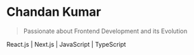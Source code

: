 # Chandan Kumar

> Passionate about Frontend Development and its Evolution


React.js | Next.js | JavaScript | TypeScript






